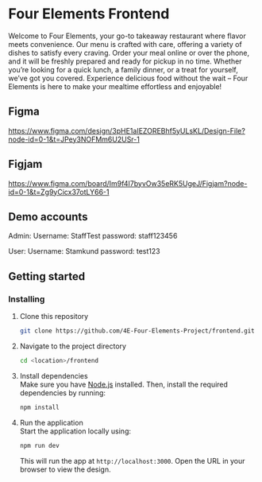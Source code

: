 # Four Elements Frontend

Welcome to Four Elements, your go-to takeaway restaurant where flavor meets convenience. Our menu is crafted with care, offering a variety of dishes to satisfy every craving. Order your meal online or over the phone, and it will be freshly prepared and ready for pickup in no time. Whether you’re looking for a quick lunch, a family dinner, or a treat for yourself, we’ve got you covered. Experience delicious food without the wait – Four Elements is here to make your mealtime effortless and enjoyable!

## Figma
https://www.figma.com/design/3pHE1aIEZOREBhf5yULsKL/Design-File?node-id=0-1&t=JPey3NOFMm6U2USr-1
## Figjam
https://www.figma.com/board/Im9f4I7byvOw35eRK5UgeJ/Figjam?node-id=0-1&t=Zg9yCicx37otLY66-1

## Demo accounts
Admin: 
 Username: StaffTest
 password: staff123456

User:
 Username: Stamkund
 password: test123

## Getting started

### Installing

1. Clone this repository

   ```bash
   git clone https://github.com/4E-Four-Elements-Project/frontend.git
   ```

2. Navigate to the project directory

   ```bash
   cd <location>/frontend
   ```

3. Install dependencies  
   Make sure you have [Node.js](https://nodejs.org/) installed. Then, install the required dependencies by running:

   ```bash
   npm install
   ```

4. Run the application  
   Start the application locally using:
   ```bash
   npm run dev
   ```
   This will run the app at `http://localhost:3000`. Open the URL in your browser to view the design.
